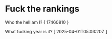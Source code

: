 # Fuck the rankings

Who the hell am I?
{ 17460810 }

What fucking year is it?
[ 2025-04-01T05:03:20Z ]
